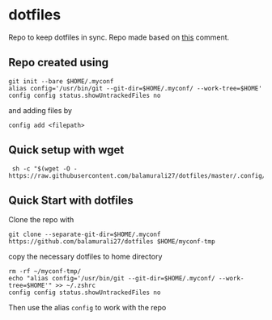 # dotfiles
Repo to keep dotfiles in sync.
Repo made based on [this](https://news.ycombinator.com/item?id=11070797) comment.

## Repo created using
```
git init --bare $HOME/.myconf
alias config='/usr/bin/git --git-dir=$HOME/.myconf/ --work-tree=$HOME'
config config status.showUntrackedFiles no
```
and adding files by
```
config add <filepath>
```
## Quick setup with wget
```
 sh -c "$(wget -O - https://raw.githubusercontent.com/balamurali27/dotfiles/master/.config/homesetup.sh)"
 ```
## Quick Start with dotfiles
Clone the repo with
```
git clone --separate-git-dir=$HOME/.myconf https://github.com/balamurali27/dotfiles $HOME/myconf-tmp
```
copy the necessary dotfiles to home directory
```
rm -rf ~/myconf-tmp/
echo "alias config='/usr/bin/git --git-dir=$HOME/.myconf/ --work-tree=$HOME'" >> ~/.zshrc
config config status.showUntrackedFiles no
```
Then use the alias ```config``` to work with the repo

